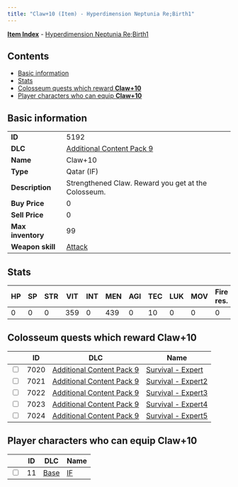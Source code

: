 ```yaml
---
title: "Claw+10 (Item) - Hyperdimension Neptunia Re;Birth1"
---
```


[**Item Index**](/neptunia/rb1/item/index.html) - [Hyperdimension Neptunia Re;Birth1](/neptunia/rb1)

## Contents

- [Basic information](#basic-information)
- [Stats](#stats)
- [Colosseum quests which reward **Claw+10**](#colosseum-quests-which-reward-claw-10)
- [Player characters who can equip **Claw+10**](#player-characters-who-can-equip-claw-10)

## Basic information

|   |   |
| -- | -- |
| **ID** | 5192 |
| **DLC** | [Additional Content Pack 9](/neptunia/rb1/dlc/18-pack9.html) |
| **Name** | Claw+10 |
| **Type** | Qatar (IF) |
| **Description** | Strengthened Claw. Reward you get at the Colosseum. |
| **Buy Price** | 0 |
| **Sell Price** | 0 |
| **Max inventory** | 99 |
| **Weapon skill** | [Attack](/neptunia/rb1/skill/1-2101-attack.html) |


## Stats

| HP | SP | STR | VIT | INT | MEN | AGI | TEC | LUK | MOV | Fire res. | Ice res. | Wind res. | Lightning res. |
| -- | -- | --- | --- | --- | --- | --- | --- | --- | --- | --------- | -------- | --------- | -------------- |
| 0 | 0 | 0 | 359 | 0 | 439 | 0 | 10 | 0 | 0 | 0 | 0 | 0 | 0 |


## Colosseum quests which reward **Claw+10**

|    | ID | DLC | Name |
| -- | -- | --- | ---- |
| <input type="checkbox" id="rb1-colosseum-18-7020" class="trackbox" /> | 7020 | [Additional Content Pack 9](/neptunia/rb1/dlc/18-pack9.html) | [Survival - Expert](/neptunia/rb1/colosseum/18-7020-survival-expert.html) |
| <input type="checkbox" id="rb1-colosseum-18-7021" class="trackbox" /> | 7021 | [Additional Content Pack 9](/neptunia/rb1/dlc/18-pack9.html) | [Survival - Expert2](/neptunia/rb1/colosseum/18-7021-survival-expert2.html) |
| <input type="checkbox" id="rb1-colosseum-18-7022" class="trackbox" /> | 7022 | [Additional Content Pack 9](/neptunia/rb1/dlc/18-pack9.html) | [Survival - Expert3](/neptunia/rb1/colosseum/18-7022-survival-expert3.html) |
| <input type="checkbox" id="rb1-colosseum-18-7023" class="trackbox" /> | 7023 | [Additional Content Pack 9](/neptunia/rb1/dlc/18-pack9.html) | [Survival - Expert4](/neptunia/rb1/colosseum/18-7023-survival-expert4.html) |
| <input type="checkbox" id="rb1-colosseum-18-7024" class="trackbox" /> | 7024 | [Additional Content Pack 9](/neptunia/rb1/dlc/18-pack9.html) | [Survival - Expert5](/neptunia/rb1/colosseum/18-7024-survival-expert5.html) |


## Player characters who can equip **Claw+10**

|    | ID | DLC | Name |
| -- | -- | --- | ---- |
| <input type="checkbox" id="rb1-player-1-11" class="trackbox" /> | 11 | [Base](/neptunia/rb1/dlc/1-base.html) | [IF](/neptunia/rb1/player/1-11-if.html) |
